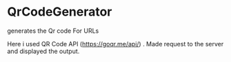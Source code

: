 # QrCodeGenerator
generates the Qr code For URLs

 Here i used QR Code API (https://goqr.me/api/) . 
 Made request to the server and displayed the output.
